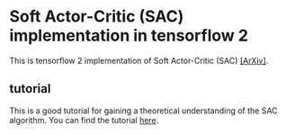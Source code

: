 # Soft Actor-Critic (SAC) implementation in tensorflow 2

This is tensorflow 2 implementation of Soft Actor-Critic (SAC) [[ArXiv]](https://arxiv.org/abs/1812.05905).

## tutorial

This is a good tutorial for gaining a theoretical understanding of the SAC algorithm. You can find the tutorial [here](https://spinningup.openai.com/en/latest/algorithms/sac.html).
